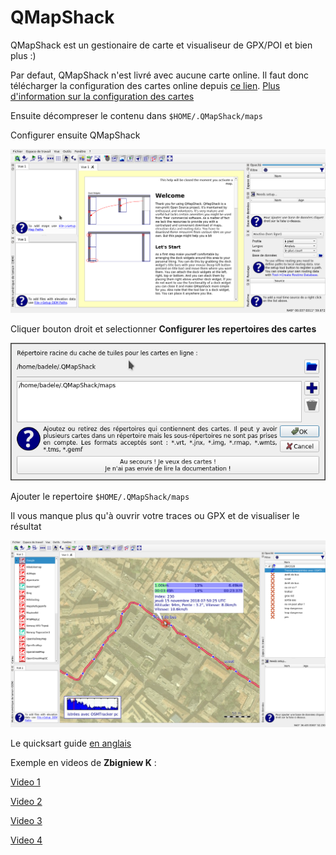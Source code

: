 # QMapShack

QMapShack est un gestionaire de carte et visualiseur de GPX/POI et bien plus :)

Par defaut, QMapShack n'est livré avec aucune carte online. Il faut donc télécharger la configuration des cartes online depuis [ce lien](http://www.mtb-touring.net/?ddownload=5012). [Plus d'information sur la configuration des cartes](https://bitbucket.org/maproom/qmapshack/wiki/DocMapDemSources)

Ensuite décompreser le contenu dans `$HOME/.QMapShack/maps`

Configurer ensuite QMapShack

![map](./map.png)

Cliquer bouton droit et selectionner **Configurer les repertoires des cartes**

![map](./map_dir.png)

Ajouter le repertoire `$HOME/.QMapShack/maps`


Il vous manque plus qu'à ouvrir votre traces ou GPX et de visualiser le résultat

![map](./trace.png)


Le quicksart guide [en anglais](https://bitbucket.org/maproom/qmapshack/wiki/DocQuickStartEnglish)

Exemple en videos de **Zbigniew K** :

[Video 1](https://www.youtube.com/watch?v=7I64J8zvRg0)

[Video 2](https://www.youtube.com/watch?v=DftkWcKbjWY)

[Video 3](https://www.youtube.com/watch?v=K0cvYoy1hgY)

[Video 4](https://www.youtube.com/watch?v=pNDCMh43INo)
